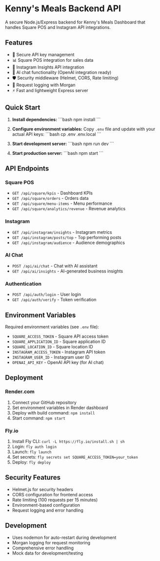 # Kenny's Meals Backend API

A secure Node.js/Express backend for Kenny's Meals Dashboard that handles Square POS and Instagram API integrations.

## Features

- 🔐 Secure API key management
- 📊 Square POS integration for sales data
- 📱 Instagram Insights API integration
- 🤖 AI chat functionality (OpenAI integration ready)
- 🛡️ Security middleware (Helmet, CORS, Rate limiting)
- 📝 Request logging with Morgan
- ⚡ Fast and lightweight Express server

## Quick Start

1. **Install dependencies:**
   \`\`\`bash
   npm install
   \`\`\`

2. **Configure environment variables:**
   Copy `.env` file and update with your actual API keys:
   \`\`\`bash
   cp .env .env.local
   \`\`\`

3. **Start development server:**
   \`\`\`bash
   npm run dev
   \`\`\`

4. **Start production server:**
   \`\`\`bash
   npm start
   \`\`\`

## API Endpoints

### Square POS
- `GET /api/square/kpis` - Dashboard KPIs
- `GET /api/square/orders` - Orders data
- `GET /api/square/menu-items` - Menu performance
- `GET /api/square/analytics/revenue` - Revenue analytics

### Instagram
- `GET /api/instagram/insights` - Instagram metrics
- `GET /api/instagram/posts/top` - Top performing posts
- `GET /api/instagram/audience` - Audience demographics

### AI Chat
- `POST /api/ai/chat` - Chat with AI assistant
- `GET /api/ai/insights` - AI-generated business insights

### Authentication
- `POST /api/auth/login` - User login
- `GET /api/auth/verify` - Token verification

## Environment Variables

Required environment variables (see `.env` file):

- `SQUARE_ACCESS_TOKEN` - Square API access token
- `SQUARE_APPLICATION_ID` - Square application ID
- `SQUARE_LOCATION_ID` - Square location ID
- `INSTAGRAM_ACCESS_TOKEN` - Instagram API token
- `INSTAGRAM_USER_ID` - Instagram user ID
- `OPENAI_API_KEY` - OpenAI API key (for AI chat)

## Deployment

### Render.com
1. Connect your GitHub repository
2. Set environment variables in Render dashboard
3. Deploy with build command: `npm install`
4. Start command: `npm start`

### Fly.io
1. Install Fly CLI: `curl -L https://fly.io/install.sh | sh`
2. Login: `fly auth login`
3. Launch: `fly launch`
4. Set secrets: `fly secrets set SQUARE_ACCESS_TOKEN=your_token`
5. Deploy: `fly deploy`

## Security Features

- Helmet.js for security headers
- CORS configuration for frontend access
- Rate limiting (100 requests per 15 minutes)
- Environment-based configuration
- Request logging and error handling

## Development

- Uses nodemon for auto-restart during development
- Morgan logging for request monitoring
- Comprehensive error handling
- Mock data for development/testing
